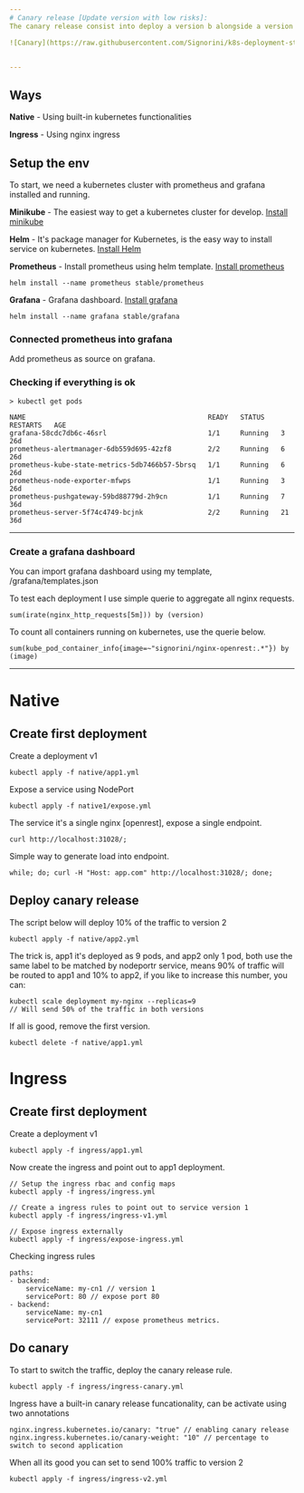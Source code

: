 ```yaml
---
# Canary release [Update version with low risks]: 
The canary release consist into deploy a version b alongside a version a, but route a subsets of users to a new version, you can start with a small percentage, 1% to a new version and 99% to old version, and increase this value accordingly, this release is excellent when you don’t know the impact of the new release, the concerns takes time to finish the deployment, can be expensive to handle the deployments flows and is typically very slow deployment normally more than rollout deployment.

![Canary](https://raw.githubusercontent.com/Signorini/k8s-deployment-strategies/master/images/canary.png)


---
```


##  Ways

**Native** - Using built-in kubernetes functionalities

**Ingress** - Using nginx ingress

##  Setup the env

To start, we need a kubernetes cluster with prometheus and grafana installed and running.

**Minikube** - The easiest way to get a kubernetes cluster for develop. [Install minikube](https://kubernetes.io/docs/tasks/tools/install-minikube/)

**Helm** - It's package manager for Kubernetes, is the easy way to install service on kubernetes. [Install Helm](https://helm.sh/docs/using_helm/#quickstart)

**Prometheus** - Install prometheus using helm template. [Install prometheus](https://github.com/helm/charts/tree/master/stable/prometheus)
```
helm install --name prometheus stable/prometheus
```

**Grafana** - Grafana dashboard. [Install grafana](https://github.com/helm/charts/tree/master/stable/grafana)
```
helm install --name grafana stable/grafana
```

### Connected prometheus into grafana

Add prometheus as source on grafana.

### Checking if everything is ok

```
> kubectl get pods

NAME                                             READY   STATUS    RESTARTS   AGE
grafana-58cdc7db6c-46srl                         1/1     Running   3          26d
prometheus-alertmanager-6db559d695-42zf8         2/2     Running   6          26d
prometheus-kube-state-metrics-5db7466b57-5brsq   1/1     Running   6          26d
prometheus-node-exporter-mfwps                   1/1     Running   3          26d
prometheus-pushgateway-59bd88779d-2h9cn          1/1     Running   7          36d
prometheus-server-5f74c4749-bcjnk                2/2     Running   21         36d
```

--- 

### Create a grafana dashboard

You can import grafana dashboard using my template, /grafana/templates.json

To test each deployment I use simple querie to aggregate all nginx requests.

```
sum(irate(nginx_http_requests[5m])) by (version)
```

To count all containers running on kubernetes, use the querie below.

```
sum(kube_pod_container_info{image=~"signorini/nginx-openrest:.*"}) by (image)
```

---

# Native

## Create first deployment

Create a deployment v1

```
kubectl apply -f native/app1.yml
```

Expose a service using NodePort

```
kubectl apply -f native1/expose.yml
```

The service it's a single nginx [openrest], expose a single endpoint.

```
curl http://localhost:31028/;
```

Simple way to generate load into endpoint.
```
while; do; curl -H "Host: app.com" http://localhost:31028/; done;
```

## Deploy canary release

The script below will deploy 10% of the traffic to version 2

```
kubectl apply -f native/app2.yml
```

The trick is, app1 it's deployed as 9 pods, and app2 only 1 pod, both use the same label to be matched by nodeportr service, means 90% of traffic will be routed to app1 and 10% to app2, if you like to increase this number, you can:
```
kubectl scale deployment my-nginx --replicas=9
// Will send 50% of the traffic in both versions
```

If all is good, remove the first version.
```
kubectl delete -f native/app1.yml
```


# Ingress

## Create first deployment

Create a deployment v1

```
kubectl apply -f ingress/app1.yml
```

Now create the ingress and point out to app1 deployment.

```
// Setup the ingress rbac and config maps
kubectl apply -f ingress/ingress.yml

// Create a ingress rules to point out to service version 1
kubectl apply -f ingress/ingress-v1.yml

// Expose ingress externally
kubectl apply -f ingress/expose-ingress.yml
```

Checking ingress rules
```
paths:
- backend:
    serviceName: my-cn1 // version 1
    servicePort: 80 // expose port 80
- backend:
    serviceName: my-cn1
    servicePort: 32111 // expose prometheus metrics.
```

## Do canary

To start to switch the traffic, deploy the canary release rule.
```
kubectl apply -f ingress/ingress-canary.yml
```

Ingress have a built-in canary release funcationality, can be activate using two annotations
```
nginx.ingress.kubernetes.io/canary: "true" // enabling canary release
nginx.ingress.kubernetes.io/canary-weight: "10" // percentage to switch to second application
```

When all its good you can set to send 100% traffic to version 2
```
kubectl apply -f ingress/ingress-v2.yml
```